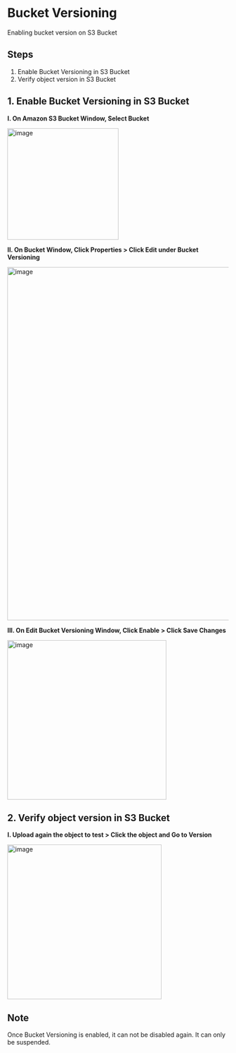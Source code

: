 #  Bucket Versioning

Enabling bucket version on S3 Bucket

## Steps
1. Enable Bucket Versioning in S3 Bucket
2. Verify object version in S3 Bucket

## 1. Enable Bucket Versioning in S3 Bucket
**I. On Amazon S3 Bucket Window, Select Bucket**

<img width="253" alt="image" src="https://github.com/user-attachments/assets/5e0289b6-b744-47be-bfce-6f4b5c28800e">

**II. On Bucket Window, Click Properties > Click Edit under Bucket Versioning**

<img width="802" alt="image" src="https://github.com/user-attachments/assets/85292536-f4d3-458d-b4ae-dad10c75442b">

**III. On Edit Bucket Versioning Window, Click Enable > Click Save Changes**

<img width="362" alt="image" src="https://github.com/user-attachments/assets/6006f249-7402-4b25-ae41-b630ec814a44">

## 2. Verify object version in S3 Bucket
**I. Upload again the object to test > Click the object and Go to Version**


<img width="351" alt="image" src="https://github.com/user-attachments/assets/9221424c-0083-46ff-a33a-0b30347dff06">

## Note
Once Bucket Versioning is enabled, it can not be disabled again. It can only be suspended.
